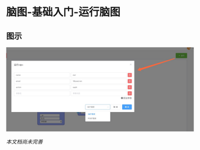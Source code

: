 # 脑图-基础入门-运行脑图

## 图示

![运行](https://raw.githubusercontent.com/vi77/eeg/master/images/base/run.png)

*本文档尚未完善*
